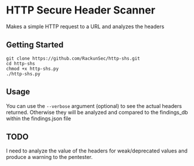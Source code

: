 # HTTP Secure Header Scanner
Makes a simple HTTP request to a URL and analyzes the headers
## Getting Started
```
git clone https://github.com/RackunSec/http-shs.git
cd http-shs
chmod +x http-shs.py
./http-shs.py
```
## Usage
You can use the `--verbose` argument (optional) to see the actual headers returned. Otherwise they will be analyzed and compared to the findings_db within the findings.json file

## TODO 
I need to analyze the value of the headers for weak/deprecated values and produce a warning to the pentester.
